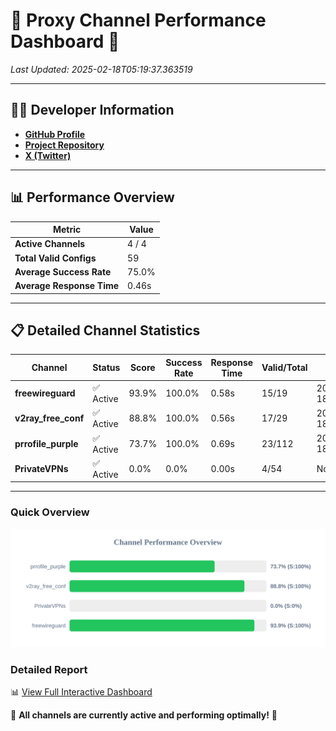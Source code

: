 # 🌟 Proxy Channel Performance Dashboard 🌟

_Last Updated: 2025-02-18T05:19:37.363519_

---

## 👩‍💻 Developer Information

- **[GitHub Profile](https://github.com/4n0nymou3)**  
- **[Project Repository](https://github.com/4n0nymou3/multi-proxy-config-fetcher)**  
- **[X (Twitter)](https://x.com/4n0nymou3)**  

---

## 📊 Performance Overview

| Metric                | Value       |
|-----------------------|-------------|
| **Active Channels**   | 4 / 4       |
| **Total Valid Configs** | 59          |
| **Average Success Rate** | 75.0%      |
| **Average Response Time** | 0.46s       |

---

## 📋 Detailed Channel Statistics

| Channel          | Status     | Score  | Success Rate | Response Time | Valid/Total | Last Success               |
|------------------|------------|--------|--------------|---------------|-------------|----------------------------|
| **freewireguard**  | ✅ Active  | 93.9%  | 100.0% | 0.58s         | 15/19       | 2025-02-18T05:19:37.361680 |
| **v2ray_free_conf**  | ✅ Active  | 88.8%  | 100.0% | 0.56s         | 17/29       | 2025-02-18T05:19:24.682255 |
| **prrofile_purple**  | ✅ Active  | 73.7%  | 100.0% | 0.69s         | 23/112       | 2025-02-18T05:19:24.055419 |
| **PrivateVPNs**  | ✅ Active  | 0.0%  | 0.0% | 0.00s         | 4/54       | None |

---

### Quick Overview
<div align="center">
  <a href="https://raw.githubusercontent.com/nullluser/NullRepo/refs/heads/main/assets/channel_stats_chart.svg">
    <img src="https://raw.githubusercontent.com/nullluser/NullRepo/refs/heads/main/assets/channel_stats_chart.svg" alt="Source Performance Statistics" width="800">
  </a>
</div>

### Detailed Report
📊 [View Full Interactive Dashboard](https://htmlpreview.github.io/?https://github.com/nullluser/NullRepo/blob/main/assets/performance_report.html)

🎉 **All channels are currently active and performing optimally!** 🎉
